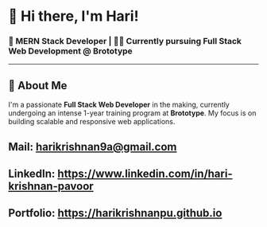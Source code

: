# 👋 Hi there, I'm Hari!

### 🚀 MERN Stack Developer | 👨‍💻 Currently pursuing Full Stack Web Development @ Brototype

---

## 🧠 About Me

I'm a passionate **Full Stack Web Developer** in the making, currently undergoing an intense 1-year training program at **Brototype**. 
My focus is on building scalable and responsive web applications.

## Mail: harikrishnan9a@gmail.com
## LinkedIn: https://www.linkedin.com/in/hari-krishnan-pavoor
## Portfolio: https://harikrishnanpu.github.io

